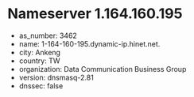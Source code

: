 # Nameserver 1.164.160.195

* as_number: 3462
* name: 1-164-160-195.dynamic-ip.hinet.net.
* city: Ankeng
* country: TW
* organization: Data Communication Business Group
* version: dnsmasq-2.81
* dnssec: false

